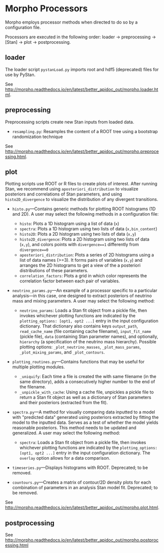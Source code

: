 Morpho Processors
======

Morpho employs processor methods when directed to do so by a configuration file.

Processors are executed in the following order:
loader &rarr; preprocessing &rarr; [Stan] &rarr; plot &rarr; postprocessing.


loader
---------------
The loader script ```pystanLoad.py``` imports root and hdf5 (deprecated) files for use by PyStan.

See http://morpho.readthedocs.io/en/latest/better_apidoc_out/morpho.loader.html.

preprocessing
---------------
Preprocessing scripts create new Stan inputs from loaded data.
 - ```resampling.py```: Resamples the content of a ROOT tree using a bootstrap randomization technique

See http://morpho.readthedocs.io/en/latest/better_apidoc_out/morpho.preprocessing.html.

plot
---------------
Plotting scripts use ROOT or R files to create plots of interest. After running Stan, we recommend using ```aposteriori_distribution``` to visualize posteriors and correlations of Stan parameters, and using ```histo2D_divergence``` to visualize the distribution of any divergent transitions.

 - ```histo.py```—Contains generic methods for plotting ROOT histograms (1D and 2D). A user may select the following methods in a configuration file:
   * ```histo```: Plots a 1D histogram using a list of data (```x```)
   * ```spectra```: Plots a 1D histogram using two lists of data (```x,bin_content```)
   * ```histo2D```: Plots a 2D histogram using two lists of data (```x,y```)
   * ```histo2D_divergence```: Plots a 2D histogram using two lists of data (```x,y```), and colors points with ```divergence==1``` differently from ```divergence==0```
   * ```aposteriori_distribution```: Plots a series of 2D histograms using a list of data names (>=3). It forms pairs of variables (```x,y```) and arranges the 2D histograms to get a view of the a posteriori distributions of these parameters.
   * ```correlation_factors```: Plots a grid in which color represents the correlation factor between each pair of variables.

 - ```neutrino_params.py```—An example of a processor specific to a particular analysis—in this case, one designed to extract posteriors of neutrino mass and mixing parameters. A user may select the following method:
   * ```neutrino_params```: Loads a Stan fit object from a pickle file, then invokes whichever plotting functions are indicated by the ```plotting_options: [opt1, opt2 ...]``` entry in the input configuration dictionary. That dictionary also contains keys ```output_path```, ```read_cache_name``` (file containing cache filename), ```input_fit_name``` (pickle file), ```data``` (containing Stan parameter names), and optionally, ```hierarchy``` (a specification of the neutrino mass hierarchy). Possible plotting options: ```_plot_neutrino_masses```, ```_plot_mass_params```, ```_plot_mixing_params```, and ```_plot_contours```.

 - ```plotting_routines.py```—Contains functions that may be useful for multiple plotting modules.
   * ```_uniquify```: Each time a file is created the with same filename (in the same directory), adds a consecutively higher number to the end of the filename.
   * ```_unpickle_with_cache```: Using a cache file, unpickles a pickle file to return a Stan fit object as well as a dictionary of Stan parameters and their posteriors (extracted from the fit).

 - ```spectra.py```—A method for visually comparing data inputted to a model with "predicted data" generated using posteriors extracted by fitting the model to the inputted data. Serves as a test of whether the model yields reasonable posteriors. This method needs to be updated and generalized. A user may select the following method:
   * ```spectra```: Loads a Stan fit object from a pickle file, then invokes whichever plotting functions are indicated by the ```plotting_options: [opt1, opt2 ...]``` entry in the input configuration dictionary. The ```overlay``` option allows for a data comparison.

 - ```timeseries.py```—Displays histograms with ROOT. Deprecated; to be removed.

 - ```countours.py```—Creates a matrix of contour/2D density plots for each combination of parameters in an analysis Stan model fit. Deprecated; to be removed.

See http://morpho.readthedocs.io/en/latest/better_apidoc_out/morpho.plot.html.


postprocessing
---------------


See http://morpho.readthedocs.io/en/latest/better_apidoc_out/morpho.postprocessing.html